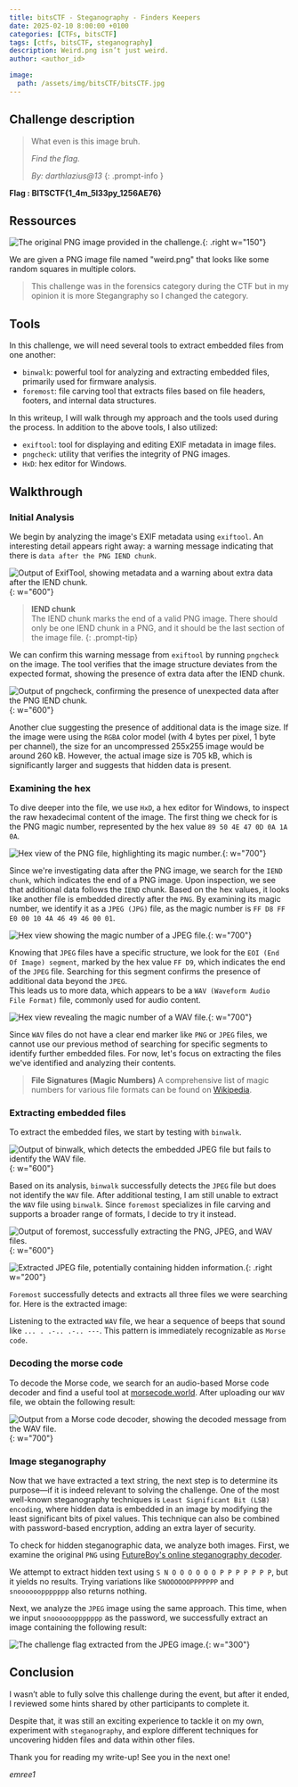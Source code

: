 ```yaml
---
title: bitsCTF - Steganography - Finders Keepers
date: 2025-02-10 8:00:00 +0100
categories: [CTFs, bitsCTF]
tags: [ctfs, bitsCTF, steganography]
description: Weird.png isn’t just weird.
author: <author_id>

image:
  path: /assets/img/bitsCTF/bitsCTF.jpg
---
```


## Challenge description 

> What even is this image bruh.
>
> *Find the flag.*
>
> *By: darthlazius@13*
{: .prompt-info }

**Flag : BITSCTF{1_4m_5l33py_1256AE76}**

## Ressources

![The original PNG image provided in the challenge.](/assets/img/bitsCTF/stegano/finder-keepers/weird.png){: .right w="150"}

We are given a PNG image file named "weird.png" that looks like some random squares in multiple colors.

> This challenge was in the forensics category during the CTF but in my opinion it is more Stegangraphy so I changed the category.

## Tools 

In this challenge, we will need several tools to extract embedded files from one another:
- `binwalk`: powerful tool for analyzing and extracting embedded files, primarily used for firmware analysis.
- `foremost`: file carving tool that extracts files based on file headers, footers, and internal data structures.
  
In this writeup, I will walk through my approach and the tools used during the process. In addition to the above tools, I also utilized:
- `exiftool`: tool for displaying and editing EXIF metadata in image files.
- `pngcheck`: utility that verifies the integrity of PNG images.
- `HxD`: hex editor for Windows.

## Walkthrough

### Initial Analysis 

We begin by analyzing the image's EXIF metadata using `exiftool`. An interesting detail appears right away: a warning message indicating that there is `data after the PNG IEND chunk`.

![Output of ExifTool, showing metadata and a warning about extra data after the IEND chunk.](/assets/img/bitsCTF/stegano/finder-keepers/exiftool_result.png){: w="600"}

> **IEND chunk**  
> The IEND chunk marks the end of a valid PNG image. There should only be one IEND chunk in a PNG, and it should be the last section of the image file.
{: .prompt-tip}

We can confirm this warning message from `exiftool` by running `pngcheck` on the image. The tool verifies that the image structure deviates from the expected format, showing the presence of extra data after the IEND chunk.

![Output of pngcheck, confirming the presence of unexpected data after the PNG IEND chunk.](/assets/img/bitsCTF/stegano/finder-keepers/pngcheck_result.png){: w="600"}

Another clue suggesting the presence of additional data is the image size. If the image were using the `RGBA` color model (with 4 bytes per pixel, 1 byte per channel), the size for an uncompressed 255x255 image would be around 260 kB. However, the actual image size is 705 kB, which is significantly larger and suggests that hidden data is present.

### Examining the hex

To dive deeper into the file, we use `HxD`, a hex editor for Windows, to inspect the raw hexadecimal content of the image. The first thing we check for is the PNG magic number, represented by the hex value `89 50 4E 47 0D 0A 1A 0A`. 

![Hex view of the PNG file, highlighting its magic number.](/assets/img/bitsCTF/stegano/finder-keepers/png_magicnum.png){: w="700"}

Since we're investigating data after the PNG image, we search for the `IEND chunk`, which indicates the end of a PNG image. Upon inspection, we see that additional data follows the `IEND` chunk. Based on the hex values, it looks like another file is embedded directly after the `PNG`. By examining its magic number, we identify it as a `JPEG (JPG)` file, as the magic number is `FF D8 FF E0 00 10 4A 46 49 46 00 01`.

![Hex view showing the magic number of a JPEG file.](/assets/img/bitsCTF/stegano/finder-keepers/jpeg_magicnum.png){: w="700"}

Knowing that `JPEG` files have a specific structure, we look for the `EOI (End Of Image) segment`, marked by the hex value `FF D9`, which indicates the end of the `JPEG` file. Searching for this segment confirms the presence of additional data beyond the `JPEG`.   
This leads us to more data, which appears to be a `WAV (Waveform Audio File Format)` file, commonly used for audio content.

![Hex view revealing the magic number of a WAV file.](/assets/img/bitsCTF/stegano/finder-keepers/wave_magicnum.png){: w="700"}

Since `WAV` files do not have a clear end marker like `PNG` or `JPEG` files, we cannot use our previous method of searching for specific segments to identify further embedded files. For now, let's focus on extracting the files we've identified and analyzing their contents.

> **File Signatures (Magic Numbers)**
> A comprehensive list of magic numbers for various file formats can be found on [Wikipedia](https://en.wikipedia.org/wiki/List_of_file_signatures). 

### Extracting embedded files

To extract the embedded files, we start by testing with `binwalk`.

![Output of binwalk, which detects the embedded JPEG file but fails to identify the WAV file.](/assets/img/bitsCTF/stegano/finder-keepers/binwalk_result.png){: w="600"}

Based on its analysis, `binwalk` successfully detects the `JPEG` file but does not identify the `WAV` file. After additional testing, I am still unable to extract the `WAV` file using `binwalk`. Since `foremost` specializes in file carving and supports a broader range of formats, I decide to try it instead.

![Output of foremost, successfully extracting the PNG, JPEG, and WAV files.](/assets/img/bitsCTF/stegano/finder-keepers/foremost_result.png){: w="600"}

![Extracted JPEG file, potentially containing hidden information.](/assets/img/bitsCTF/stegano/finder-keepers/00000144.jpg){: .right w="200"}

`Foremost` successfully detects and extracts all three files we were searching for. Here is the extracted image:

Listening to the extracted `WAV` file, we hear a sequence of beeps that sound like `... . .-.. .-.. ---`. This pattern is immediately recognizable as `Morse code`.

### Decoding the morse code

To decode the Morse code, we search for an audio-based Morse code decoder and find a useful tool at [morsecode.world](https://morsecode.world/international/decoder/audio-decoder-adaptive.html). After uploading our `WAV` file, we obtain the following result:

![Output from a Morse code decoder, showing the decoded message from the WAV file.](/assets/img/bitsCTF/stegano/finder-keepers/morse_decode.png){: w="700"}

### Image steganography

Now that we have extracted a text string, the next step is to determine its purpose—if it is indeed relevant to solving the challenge. One of the most well-known steganography techniques is `Least Significant Bit (LSB) encoding`, where hidden data is embedded in an image by modifying the least significant bits of pixel values. This technique can also be combined with password-based encryption, adding an extra layer of security.

To check for hidden steganographic data, we analyze both images. First, we examine the original `PNG` using [FutureBoy's online steganography decoder](https://futureboy.us/stegano/decinput.html).

We attempt to extract hidden text using `S N O O O O O O P P P P P P P`, but it yields no results. Trying variations like `SNOOOOOOPPPPPPP` and `snooooooppppppp` also returns nothing.

Next, we analyze the `JPEG` image using the same approach. This time, when we input `snooooooppppppp` as the password, we successfully extract an image containing the following result:

![The challenge flag extracted from the JPEG image.](/assets/img/bitsCTF/stegano/finder-keepers/flag.png){: w="300"}

## Conclusion

I wasn’t able to fully solve this challenge during the event, but after it ended, I reviewed some hints shared by other participants to complete it.

Despite that, it was still an exciting experience to tackle it on my own, experiment with `steganography`, and explore different techniques for uncovering hidden files and data within other files.

Thank you for reading my write-up! See you in the next one! 

*emree1*
